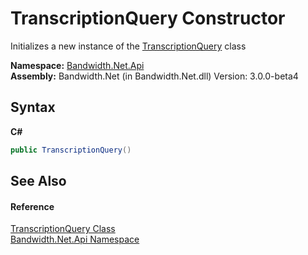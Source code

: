 ﻿# TranscriptionQuery Constructor 
 

Initializes a new instance of the <a href ="T_Bandwidth_Net_Api_TranscriptionQuery.md">TranscriptionQuery</a> class

**Namespace:**&nbsp;<a href ="N_Bandwidth_Net_Api.md">Bandwidth.Net.Api</a><br />**Assembly:**&nbsp;Bandwidth.Net (in Bandwidth.Net.dll) Version: 3.0.0-beta4

## Syntax

**C#**<br />
``` C#
public TranscriptionQuery()
```


## See Also


#### Reference
<a href ="T_Bandwidth_Net_Api_TranscriptionQuery.md">TranscriptionQuery Class</a><br /><a href ="N_Bandwidth_Net_Api.md">Bandwidth.Net.Api Namespace</a><br />
